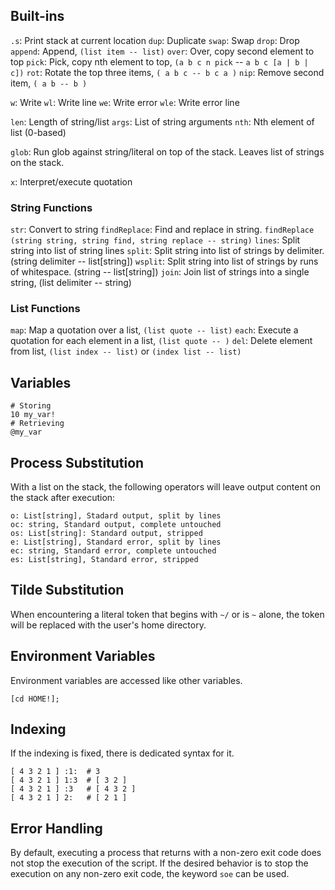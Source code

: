 ## Built-ins

`.s`: Print stack at current location
`dup`: Duplicate
`swap`: Swap
`drop`: Drop
`append`: Append, `(list item -- list)`
`over`: Over, copy second element to top
`pick`: Pick, copy nth element to top, `(a b c n pick` -- `a b c [a | b | c])`
`rot`: Rotate the top three items, `( a b c -- b c a )`
`nip`: Remove second item, `( a b -- b )`

`w`: Write
`wl`: Write line
`we`: Write error
`wle`: Write error line

`len`: Length of string/list
`args`: List of string arguments
`nth`: Nth element of list (0-based)

`glob`: Run glob against string/literal on top of the stack. Leaves list of strings on the stack.

`x`: Interpret/execute quotation

### String Functions

`str`: Convert to string
`findReplace`: Find and replace in string. `findReplace (string string, string find, string replace -- string)`
`lines`: Split string into list of string lines
`split`: Split string into list of strings by delimiter. (string delimiter -- list[string])
`wsplit`: Split string into list of strings by runs of whitespace. (string -- list[string])
`join`: Join list of strings into a single string, (list delimiter -- string)

### List Functions

`map`: Map a quotation over a list, `(list quote -- list)`
`each`: Execute a quotation for each element in a list, `(list quote -- )`
`del`: Delete element from list, `(list index -- list)` or `(index list -- list)`

## Variables

```mshell
# Storing
10 my_var!
# Retrieving
@my_var
```

## Process Substitution

With a list on the stack, the following operators will leave output content on the stack after execution:

```mshell
o: List[string], Stadard output, split by lines
oc: string, Standard output, complete untouched
os: List[string]: Standard output, stripped
e: List[string], Standard error, split by lines
ec: string, Standard error, complete untouched
es: List[string], Standard error, stripped
```

## Tilde Substitution

When encountering a literal token that begins with `~/` or is `~` alone,
the token will be replaced with the user's home directory.

## Environment Variables

Environment variables are accessed like other variables.

```mshell
[cd HOME!];
```

## Indexing

If the indexing is fixed, there is dedicated syntax for it.

```mshell
[ 4 3 2 1 ] :1:  # 3
[ 4 3 2 1 ] 1:3  # [ 3 2 ]
[ 4 3 2 1 ] :3   # [ 4 3 2 ]
[ 4 3 2 1 ] 2:   # [ 2 1 ]
```

## Error Handling

By default, executing a process that returns with a non-zero exit code does not stop the execution of the script.
If the desired behavior is to stop the execution on any non-zero exit code, the keyword `soe` can be used.
